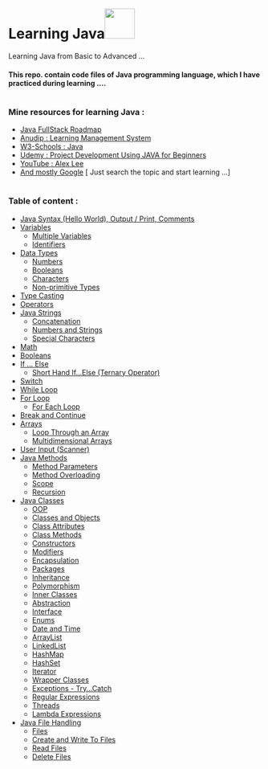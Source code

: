 # Learning Java<img src="https://github.com/TheDudeThatCode/TheDudeThatCode/blob/master/Assets/Developer.gif" width="60px">
<!-- --------------------------------------------------------------------------------------------------------------------------------------------------------------------- -->
Learning Java from Basic to Advanced ...  
#### This repo. contain code files of Java programming language, which I have practiced during learning  ....

 
# 
 


<!-- --------------------------------------------------------------------------------------------------------------------------------------------------------------------- -->

### Mine resources for learning Java : 

* <a href="https://whimsical.com/java-full-stack-road-map-5vKHFLGDYXD1P8pPRMbf6J">Java FullStack Roadmap</a>
* <a href="https://aln.anudip.org/">Anudip : Learning Management System</a>
* <a href="https://www.w3schools.com/java/default.asp">W3-Schools : Java</a>
* <a href="https://www.udemy.com/course/project-development-using-java-for-beginners-2020/">Udemy : Project Development Using JAVA for Beginners </a>
* <a href="https://www.youtube.com/@alexlorenlee/playlists">YouTube : Alex Lee</a>
* <a href=" # ">And mostly Google</a>
   [ Just search the topic and start learning ...]
 
# 
 


<!-- --------------------------------------------------------------------------------------------------------------------------------------------------------------------- -->

### Table of content :

<!-- * <a href=" # ">Hello World</a> -->
* <a href="https://github.com/ayush-sleeping/Learning_Java/blob/main/From%20Personal%20practice/FirstJavaClass.java">Java Syntax 
 (Hello World), Output / Print, Comments</a>
* <a href="  ">Variables</a>
  * <a href="  ">Multiple Variables</a>
  * <a href="  ">Identifiers</a>
* <a href="  ">Data Types</a>
  * <a href="  ">Numbers</a>
  * <a href="  ">Booleans</a>
  * <a href="  ">Characters</a>
  * <a href="  ">Non-primitive Types</a>
* <a href="  ">Type Casting</a>
* <a href="  ">Operators</a>
* <a href=" # ">Java Strings</a>
  * <a href="  ">Concatenation</a>
  * <a href="  ">Numbers and Strings</a>
  * <a href="  ">Special Characters</a>
* <a href=" # ">Math</a>
* <a href=" # ">Booleans</a>
* <a href=" # ">If ... Else</a>
  * <a href=" # ">Short Hand If...Else (Ternary Operator)</a>
* <a href=" # ">Switch</a>
* <a href=" # ">While Loop</a>
* <a href=" # ">For Loop</a>
  * <a href=" # ">For Each Loop</a>
* <a href=" # ">Break and Continue</a>
* <a href=" # ">Arrays</a>
  * <a href=" # ">Loop Through an Array</a>
  * <a href=" # ">Multidimensional Arrays</a>
* <a href=" # ">User Input (Scanner)</a>
* <a href=" # ">Java Methods</a>
  * <a href=" # ">Method Parameters</a>
  * <a href=" # ">Method Overloading</a>
  * <a href=" # ">Scope</a>
  * <a href=" # ">Recursion</a>
* <a href="">Java Classes</a>
  * <a href=" # ">OOP</a>
  * <a href=" # ">Classes and Objects</a>
  * <a href=" # ">Class Attributes</a>
  * <a href=" # ">Class Methods</a>
  * <a href=" # ">Constructors</a>
  * <a href=" # ">Modifiers</a>
  * <a href=" # ">Encapsulation</a>
  * <a href=" # ">Packages</a>
  * <a href=" # ">Inheritance</a>
  * <a href=" # ">Polymorphism</a>
  * <a href=" # ">Inner Classes</a>
  * <a href=" # ">Abstraction</a>
  * <a href=" # ">Interface</a>
  * <a href=" # ">Enums</a>
  * <a href=" # ">Date and Time</a>
  * <a href=" # ">ArrayList</a>
  * <a href=" # ">LinkedList</a>
  * <a href=" # ">HashMap</a>
  * <a href=" # ">HashSet</a>
  * <a href=" # ">Iterator</a>
  * <a href=" # ">Wrapper Classes</a>
  * <a href=" # ">Exceptions - Try...Catch</a>
  * <a href=" # ">Regular Expressions</a>
  * <a href=" # ">Threads</a>
  * <a href=" # ">Lambda Expressions</a>
* <a href=" # ">Java File Handling</a>
  * <a href=" # ">Files</a>
  * <a href=" # ">Create and Write To Files</a>
  * <a href=" # ">Read Files</a>
  * <a href=" # ">Delete Files</a>



 
# 
 


<!-- --------------------------------------------------------------------------------------------------------------------------------------------------------------------- -->



